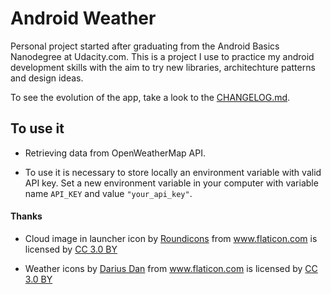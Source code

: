 # Android Weather

Personal project started after graduating from the Android Basics Nanodegree at Udacity.com. 
This is a project I use to practice my android development skills with the aim to try new libraries, architechture patterns and design ideas. 

To see the evolution of the app, take a look to the [CHANGELOG.md](https://github.com/laramartin/android_weather/blob/master/CHANGELOG.md). 


## To use it

- Retrieving data from OpenWeatherMap API. 

- To use it is necessary to store locally an environment variable with valid API key. Set a new environment variable in your computer with variable name `API_KEY` and value `"your_api_key"`.

#### Thanks

- Cloud image in launcher icon by <a href="http://www.flaticon.com/authors/roundicons" title="Roundicons">Roundicons</a> from <a href="http://www.flaticon.com" title="Flaticon">www.flaticon.com</a> is licensed by <a href="http://creativecommons.org/licenses/by/3.0/" title="Creative Commons BY 3.0" target="_blank">CC 3.0 BY</a>

- Weather icons by <a href="http://www.flaticon.com/authors/darius-dan" title="Darius Dan">Darius Dan</a> from <a href="http://www.flaticon.com" title="Flaticon">www.flaticon.com</a> is licensed by <a href="http://creativecommons.org/licenses/by/3.0/" title="Creative Commons BY 3.0" target="_blank">CC 3.0 BY</a>
